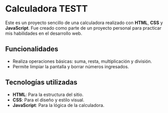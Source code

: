 # Calculadora TESTT

Este es un proyecto sencillo de una calculadora realizado con **HTML**, **CSS** y **JavaScript**. Fue creado como parte de un proyecto personal para practicar mis habilidades en el desarrollo web.

## Funcionalidades

- Realiza operaciones básicas: suma, resta, multiplicación y división.
- Permite limpiar la pantalla y borrar números ingresados.

## Tecnologías utilizadas

- **HTML**: Para la estructura del sitio.
- **CSS**: Para el diseño y estilo visual.
- **JavaScript**: Para la lógica de la calculadora.
